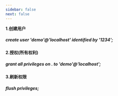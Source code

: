 ```yaml
---
sidebar: false
next: false
---
```

<BlogInfo/>






**1.创建用户**

##### create user 'demo'@'localhost' identified by '1234';

**2.授权(所有权利)**

##### grant all privileges on *.* to 'demo'@'localhost';

**3.刷新权限**

##### flush privileges;








<ActionBox />
        
<style>#top-box {margin-top:0.5rem!important;}</style>